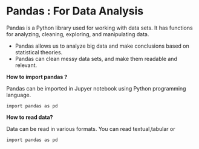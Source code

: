 # Pandas : For Data Analysis

Pandas is a Python library used for working with data sets. It has functions for analyzing, cleaning, exploring, and manipulating data.

- Pandas allows us to analyze big data and make conclusions based on statistical theories.
- Pandas can clean messy data sets, and make them readable and relevant.

**How to import pandas ?**

Pandas can be imported in Jupyer notebook using Python programming language.

    import pandas as pd
    
**How to read data?**

Data can be read in various formats. You can read textual,tabular or

    import pandas as pd
